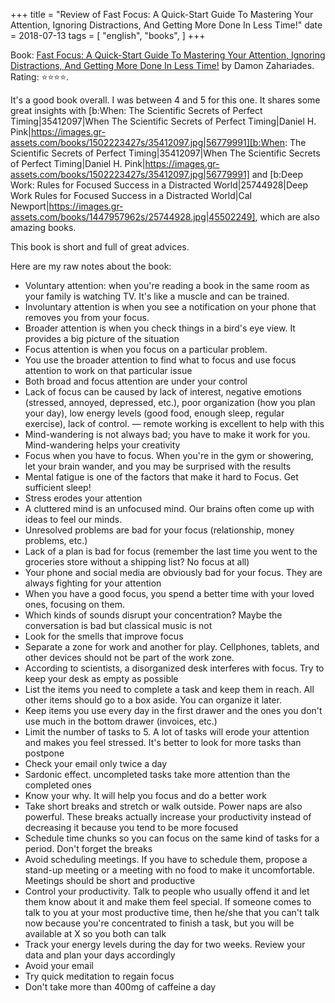 +++
title = "Review of Fast Focus: A Quick-Start Guide To Mastering Your Attention, Ignoring Distractions, And Getting More Done In Less Time!"
date = 2018-07-13
tags = [
    "english",
    "books",
]
+++

Book: [Fast Focus: A Quick-Start Guide To Mastering Your Attention, Ignoring Distractions, And Getting More Done In Less Time!](https://www.goodreads.com/book/show/33780690) by Damon Zahariades. Rating: ⭐️⭐️⭐️⭐️.

It's a good book overall. I was between 4 and 5 for this one.
It shares some great insights with [b:When: The Scientific Secrets of Perfect Timing|35412097|When The Scientific Secrets of Perfect Timing|Daniel H. Pink|https://images.gr-assets.com/books/1502223427s/35412097.jpg|56779991][b:When: The Scientific Secrets of Perfect Timing|35412097|When The Scientific Secrets of Perfect Timing|Daniel H. Pink|https://images.gr-assets.com/books/1502223427s/35412097.jpg|56779991] and [b:Deep Work: Rules for Focused Success in a Distracted World|25744928|Deep Work Rules for Focused Success in a Distracted World|Cal Newport|https://images.gr-assets.com/books/1447957962s/25744928.jpg|45502249], which are also amazing books.

This book is short and full of great advices.

Here are my raw notes about the book:

- Voluntary attention: when you're reading a book in the same room as your family is watching TV. It's like a muscle and can be trained.
- Involuntary attention is when you see a notification on your phone that removes you from your focus.
- Broader attention is when you check things in a bird's eye view. It provides a big picture of the situation
- Focus attention is when you focus on a particular problem.
- You use the broader attention to find what to focus and use focus attention to work on that particular issue
- Both broad and focus attention are under your control
- Lack of focus can be caused by lack of interest, negative emotions (stressed, annoyed, depressed, etc.), poor organization (how you plan your day), low energy levels (good food, enough sleep, regular exercise), lack of control. — remote working is excellent to help with this
- Mind-wandering is not always bad; you have to make it work for you. Mind-wandering helps your creativity
- Focus when you have to focus. When you're in the gym or showering, let your brain wander, and you may be surprised with the results
- Mental fatigue is one of the factors that make it hard to Focus. Get sufficient sleep!
- Stress erodes your attention
- A cluttered mind is an unfocused mind. Our brains often come up with ideas to feel our minds.
- Unresolved problems are bad for your focus (relationship, money problems, etc.)
- Lack of a plan is bad for focus (remember the last time you went to the groceries store without a shipping list? No focus at all)
- Your phone and social media are obviously bad for your focus. They are always fighting for your attention
- When you have a good focus, you spend a better time with your loved ones, focusing on them.
- Which kinds of sounds disrupt your concentration? Maybe the conversation is bad but classical music is not
- Look for the smells that improve focus
- Separate a zone for work and another for play. Cellphones, tablets, and other devices should not be part of the work zone.
- According to scientists, a disorganized desk interferes with focus. Try to keep your desk as empty as possible
- List the items you need to complete a task and keep them in reach. All other items should go to a box aside. You can organize it later.
- Keep items you use every day in the first drawer and the ones you don't use much in the bottom drawer (invoices, etc.)
- Limit the number of tasks to 5. A lot of tasks will erode your attention and makes you feel stressed. It's better to look for more tasks than postpone
- Check your email only twice a day
- Sardonic effect. uncompleted tasks take more attention than the completed ones
- Know your why. It will help you focus and do a better work
- Take short breaks and stretch or walk outside. Power naps are also powerful. These breaks actually increase your productivity instead of decreasing it because you tend to be more focused
- Schedule time chunks so you can focus on the same kind of tasks for a period. Don't forget the breaks
- Avoid scheduling meetings. If you have to schedule them, propose a stand-up meeting or a meeting with no food to make it uncomfortable. Meetings should be short and productive
- Control your productivity. Talk to people who usually offend it and let them know about it and make them feel special. If someone comes to talk to you at your most productive time, then he/she that you can't talk now because you're concentrated to finish a task, but you will be available at X so you both can talk
- Track your energy levels during the day for two weeks. Review your data and plan your days accordingly
- Avoid your email
- Try quick meditation to regain focus
- Don't take more than 400mg of caffeine a day
